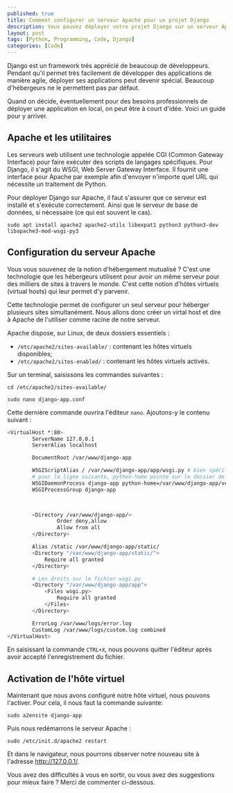 ```yaml
---
published: true
title: Comment configurer un serveur Apache pour un projet Django 
description: Vous pouvez déployer votre projet Django sur un serveur Apache.
layout: post
tags: [Python, Programming, Code, Django]
categories: [Code]
---
```


Django est un framework très apprécié de beaucoup de développeurs. Pendant qu'il permet très facilement de développer des applications de manière agile, déployer ses applications peut devenir spécial. Beaucoup d'hébergeurs ne le permettent pas par défaut. 

Quand on décide, éventuellement pour des besoins professionnels de déployer une application en local, on peut être à court d'idée. Voici un guide pour y arriver.<!--more-->

## Apache et les utilitaires
Les serveurs web utilisent une technologie appelée CGI (Common Gateway Interface) pour faire exécuter des scripts de langages spécifiques. Pour Django, il s'agit du WSGI, Web Server Gateway Interface. Il fournit une interface pour Apache par exemple afin d'envoyer n'importe quel URL qui nécessite un traitement de Python. 

Pour déployer Django sur Apache, il faut s'assurer que ce serveur est installé et s'exécute correctement. Ainsi que le serveur de base de données, si nécessaire (ce qui est souvent le cas).

```
sudo apt install apache2 apache2-utils libexpat1 python3 python3-dev libapache3-mod-wsgi-py3
```

## Configuration du serveur Apache
Vous vous souvenez de la notion d'hébergement mutualisé ? C'est une technologie que les hébergeurs utilisent pour avoir un même serveur pour des milliers de sites à travers le monde. C'est cette notion d'hôtes virtuels (virtual hosts) qui leur permet d'y parvenir.

Cette technologie permet de configurer un seul serveur pour héberger plusieurs sites simultanément. Nous allons donc créer un virtal host et dire à Apache de l'utiliser comme racine de notre serveur. 

Apache dispose, sur Linux, de deux dossiers essentiels : 
- `/etc/apache2/sites-available/` : contenant les hôtes virtuels disponibles;
- `/etc/apache2/sites-enabled/` : contenant les hôtes virtuels activés. 

Sur un terminal, saisissons les commandes suivantes :

```
cd /etc/apache2/sites-available/
```

```
sudo nano django-app.conf
```
Cette dernière commande ouvrira l'éditeur `nano`. Ajoutons-y le contenu suivant :

```bash
<VirtualHost *:80>
        ServerName 127.0.0.1
        ServerAlias localhost

        DocumentRoot /var/www/django-app

        WSGIScriptAlias / /var/www/django-app/app/wsgi.py # bien spécifier l'emplacement du fichier wsgi.py du projet
        # pour la ligne suivante, python-home pointe sur le dossier de l'environnement virtuel
        WSGIDaemonProcess django-app python-home=/var/www/django-app/venv python-path=/var/www/django-app
        WSGIProcessGroup django-app

        

        <Directory /var/www/django-app/>
                Order deny,allow
                Allow from all
        </Directory>

        Alias /static /var/www/django-app/static/
        <Directory "/var/www/django-app/static/">
            Require all granted
        </Directory>

        # Les droits sur le fichier wsgi.py
        <Directory "/var/www/django-app/app">
            <Files wsgi.py>
                Require all granted
            </Files>
        </Directory>

        ErrorLog /var/www/logs/error.log
        CustomLog /var/www/logs/custom.log combined
</VirtualHost>
```
En saisissant la commande `CTRL+X`, nous pouvons quitter l'éditeur après avoir accepté l'enregistrement du fichier.

## Activation de l'hôte virtuel

Maintenant que nous avons configuré notre hôte virtuel, nous pouvons l'activer. Pour cela, il nous faut la commande suivante:

```
sudo a2ensite django-app
```

Puis nous redémarrons le serveur Apache :

```
sudo /etc/init.d/apache2 restart
```

Et dans le navigateur, nous pourrons observer notre nouveau site à l'adresse http://127.0.0.1/.

Vous avez des difficultés à vous en sortir, ou vous avez des suggestions pour mieux faire ? Merci de commenter ci-dessous.